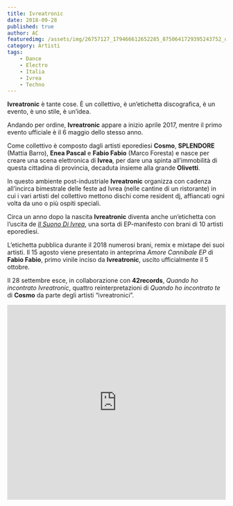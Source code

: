 ```yaml
---
title: Ivreatronic
date: 2018-09-28
published: true
author: AC
featuredimg: /assets/img/26757127_179466612652285_8750641729395243752_o-01.png
category: Artisti
tags:
    - Dance
    - Electro
    - Italia
    - Ivrea
    - Techno
---
```

**Ivreatronic** è tante cose. È un collettivo, è un’etichetta discografica, è un evento, è uno stile, è un’idea.

Andando per ordine, **Ivreatronic** appare a inizio aprile 2017, mentre il primo evento ufficiale è il 6 maggio dello stesso anno.

Come collettivo è composto dagli artisti eporediesi **Cosmo**, **SPLENDORE** (Mattia Barro), **Enea Pascal** e **Fabio Fabio** (Marco Foresta) e nasce per creare una scena elettronica di **Ivrea**, per dare una spinta all’immobilità di questa cittadina di provincia, decaduta insieme alla grande **Olivetti**.

In questo ambiente post-industriale **Ivreatronic** organizza con cadenza all’incirca bimestrale delle feste ad Ivrea (nelle cantine di un ristorante) in cui i vari artisti del collettivo mettono dischi come resident dj, affiancati ogni volta da uno o più ospiti speciali.

Circa un anno dopo la nascita **Ivreatronic** diventa anche un’etichetta con l’uscita de [*Il Suono Di Ivrea*](http://localhost/bom-wordpress/il-suono-di-ivreatronic), una sorta di EP-manifesto con brani di 10 artisti eporediesi.

L’etichetta pubblica durante il 2018 numerosi brani, remix e mixtape dei suoi artisti. Il 15 agosto viene presentato in anteprima *Amore Cannibale EP* di **Fabio Fabio**, primo vinile inciso da **Ivreatronic**, uscito ufficialmente il 5 ottobre.

Il 28 settembre esce, in collaborazione con **42records**, *Quando ho incontrato Ivreatronic*, quattro reinterpretazioni di *Quando ho incontrato te* di **Cosmo** da parte degli artisti “ivreatronici”.

<iframe frameborder="no" height="450" scrolling="no" src="http://w.soundcloud.com/player/?url=http%3A//api.soundcloud.com/playlists/657164385&color=%2342383a&auto_play=false&hide_related=false&show_comments=true&show_user=true&show_reposts=false&show_teaser=true&visual=true" width="100%"></iframe>
